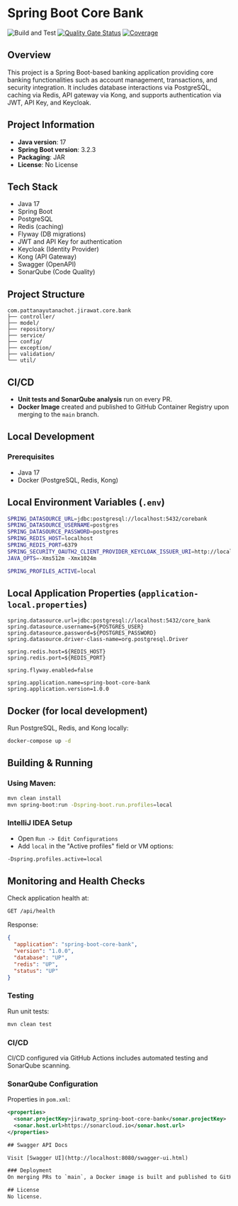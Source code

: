 # Spring Boot Core Bank

![Build and Test](https://github.com/jirawatp/spring-boot-core-bank/actions/workflows/build.yml/badge.svg)
[![Quality Gate Status](https://sonarcloud.io/api/project_badges/measure?project=jirawatp_spring-boot-core-bank&metric=alert_status)](https://sonarcloud.io/summary/new_code?id=jirawatp_spring-boot-core-bank)
[![Coverage](https://sonarcloud.io/api/project_badges/measure?project=jirawatp_spring-boot-core-bank&metric=coverage)](https://sonarcloud.io/summary/new_code?id=jirawatp_spring-boot-core-bank)


## Overview

This project is a Spring Boot-based banking application providing core banking functionalities such as account management, transactions, and security integration. It includes database interactions via PostgreSQL, caching via Redis, API gateway via Kong, and supports authentication via JWT, API Key, and Keycloak.

## Project Information

- **Java version**: 17
- **Spring Boot version**: 3.2.3
- **Packaging**: JAR
- **License**: No License

## Tech Stack

- Java 17
- Spring Boot
- PostgreSQL
- Redis (caching)
- Flyway (DB migrations)
- JWT and API Key for authentication
- Keycloak (Identity Provider)
- Kong (API Gateway)
- Swagger (OpenAPI)
- SonarQube (Code Quality)

## Project Structure
```
com.pattanayutanachot.jirawat.core.bank
├── controller/
├── model/
├── repository/
├── service/
├── config/
├── exception/
├── validation/
└── util/
```

## CI/CD

- **Unit tests and SonarQube analysis** run on every PR.
- **Docker Image** created and published to GitHub Container Registry upon merging to the `main` branch.

## Local Development

### Prerequisites
- Java 17
- Docker (PostgreSQL, Redis, Kong)

## Local Environment Variables (`.env`)

```sh
SPRING_DATASOURCE_URL=jdbc:postgresql://localhost:5432/corebank
SPRING_DATASOURCE_USERNAME=postgres
SPRING_DATASOURCE_PASSWORD=postgres
SPRING_REDIS_HOST=localhost
SPRING_REDIS_PORT=6379
SPRING_SECURITY_OAUTH2_CLIENT_PROVIDER_KEYCLOAK_ISSUER_URI=http://localhost:8081/auth/realms/corebank
JAVA_OPTS=-Xms512m -Xmx1024m

SPRING_PROFILES_ACTIVE=local
```

## Local Application Properties (`application-local.properties`)

```properties
spring.datasource.url=jdbc:postgresql://localhost:5432/core_bank
spring.datasource.username=${POSTGRES_USER}
spring.datasource.password=${POSTGRES_PASSWORD}
spring.datasource.driver-class-name=org.postgresql.Driver

spring.redis.host=${REDIS_HOST}
spring.redis.port=${REDIS_PORT}

spring.flyway.enabled=false

spring.application.name=spring-boot-core-bank
spring.application.version=1.0.0
```

## Docker (for local development)

Run PostgreSQL, Redis, and Kong locally:

```sh
docker-compose up -d
```

## Building & Running

### Using Maven:

```sh
mvn clean install
mvn spring-boot:run -Dspring-boot.run.profiles=local
```

### IntelliJ IDEA Setup

- Open `Run -> Edit Configurations`
- Add `local` in the "Active profiles" field or VM options:

```sh
-Dspring.profiles.active=local
```

## Monitoring and Health Checks

Check application health at:

```sh
GET /api/health
```

Response:

```json
{
  "application": "spring-boot-core-bank",
  "version": "1.0.0",
  "database": "UP",
  "redis": "UP",
  "status": "UP"
}
```

### Testing
Run unit tests:
```bash
mvn clean test
```

### CI/CD
CI/CD configured via GitHub Actions includes automated testing and SonarQube scanning.

### SonarQube Configuration
Properties in `pom.xml`:
```xml
<properties>
  <sonar.projectKey>jirawatp_spring-boot-core-bank</sonar.projectKey>
  <sonar.host.url>https://sonarcloud.io</sonar.host.url>
</properties>

## Swagger API Docs

Visit [Swagger UI](http://localhost:8080/swagger-ui.html)

### Deployment
On merging PRs to `main`, a Docker image is built and published to GitHub Container Registry (GHCR).

## License
No license.
